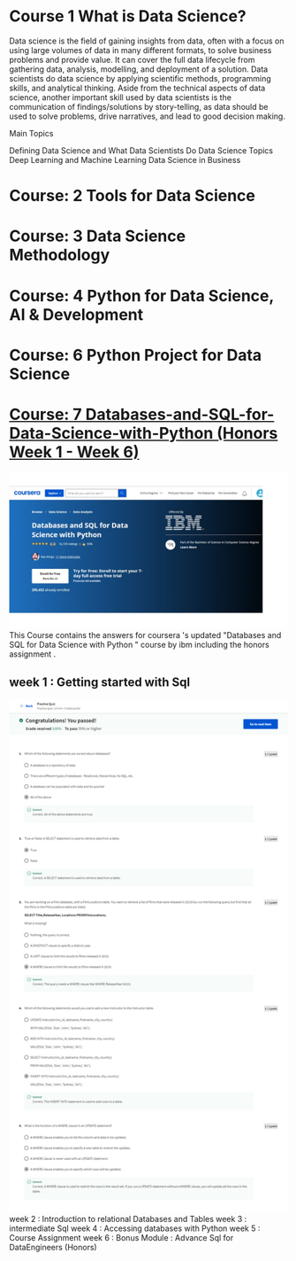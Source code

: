 # Course 1 What is Data Science?

Data science is the field of gaining insights from data, often with a focus on using large volumes of data in many different formats, to solve business problems and provide value. It can cover the full data lifecycle from gathering data, analysis, modelling, and deployment of a solution. Data scientists do data science by applying scientific methods, programming skills, and analytical thinking. Aside from the technical aspects of data science, another important skill used by data scientists is the communication of findings/solutions by story-telling, as data should be used to solve problems, drive narratives, and lead to good decision making.

Main Topics

Defining Data Science and What Data Scientists Do
Data Science Topics
Deep Learning and Machine Learning
Data Science in Business
# Course: 2 Tools for Data Science
# Course: 3 Data Science Methodology
# Course: 4 Python for Data Science, AI & Development
# Course: 6 Python Project for Data Science
# [Course: 7 Databases-and-SQL-for-Data-Science-with-Python (Honors Week 1 - Week 6)](https://www.coursera.org/learn/sql-data-science/home/week/6)
![](https://github.com/DerartuDagne/IBM-Data-Science-Professional-Certificate/blob/main/Images/IBMDB.jpg)
This Course contains the answers for coursera 's updated "Databases and SQL for Data Science with Python " course by ibm including the honors assignment .
## week 1 : Getting started with Sql
![](https://github.com/DerartuDagne/IBM-Data-Science-Professional-Certificate/blob/main/Images/Week-1.png)
week 2 : Introduction to relational Databases and Tables 
week 3 : intermediate Sql 
week 4 : Accessing databases with Python 
week 5 : Course Assignment 
week 6 : Bonus Module : Advance Sql for DataEngineers (Honors)
